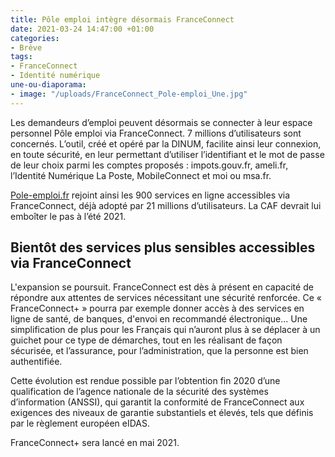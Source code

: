 ```yaml
---
title: Pôle emploi intègre désormais FranceConnect
date: 2021-03-24 14:47:00 +01:00
categories:
- Brève
tags:
- FranceConnect
- Identité numérique
une-ou-diaporama:
- image: "/uploads/FranceConnect_Pole-emploi_Une.jpg"
---
```


Les demandeurs d’emploi peuvent désormais se connecter à leur espace personnel Pôle emploi via FranceConnect. 7 millions d’utilisateurs sont concernés. L’outil, créé et opéré par la DINUM, facilite ainsi leur connexion, en toute sécurité, en leur permettant d’utiliser l’identifiant et le mot de passe de leur choix parmi les comptes proposés : impots.gouv.fr, ameli.fr, l’Identité Numérique La Poste, MobileConnect et moi ou msa.fr. 

[Pole-emploi.fr](https://www.pole-emploi.fr/accueil/ "Pole-emploi.fr - Lien externe") rejoint ainsi les 900 services en ligne accessibles via FranceConnect, déjà adopté par 21 millions d’utilisateurs. La CAF devrait lui emboîter le pas à l’été 2021.

## Bientôt des services plus sensibles accessibles via FranceConnect

L'expansion se poursuit. FranceConnect est dès à présent en capacité de répondre aux attentes de services nécessitant une sécurité renforcée. Ce « FranceConnect+ » pourra par exemple donner accès à des services en ligne de santé, de banques, d'envoi en recommandé électronique... Une simplification de plus pour les Français qui n’auront plus à se déplacer à un guichet pour ce type de démarches, tout en les réalisant de façon sécurisée, et l’assurance, pour l’administration, que la personne est bien authentifiée. 

Cette évolution est rendue possible par l’obtention fin 2020 d’une qualification de l’agence nationale de la sécurité des systèmes d’information (ANSSI), qui garantit la conformité de FranceConnect aux exigences des niveaux de garantie substantiels et élevés, tels que définis par le règlement européen eIDAS.

FranceConnect+ sera lancé en mai 2021.
